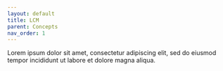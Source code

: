 ```yaml
---
layout: default
title: LCM
parent: Concepts
nav_order: 1
---
```


Lorem ipsum dolor sit amet, consectetur adipiscing elit, sed do eiusmod tempor incididunt ut labore et dolore magna aliqua.